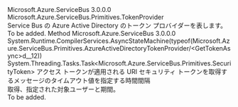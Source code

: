 <Type Name="AzureActiveDirectoryTokenProvider" FullName="Microsoft.Azure.ServiceBus.Primitives.AzureActiveDirectoryTokenProvider">
  <TypeSignature Language="C#" Value="public class AzureActiveDirectoryTokenProvider : Microsoft.Azure.ServiceBus.Primitives.TokenProvider" />
  <TypeSignature Language="ILAsm" Value=".class public auto ansi beforefieldinit AzureActiveDirectoryTokenProvider extends Microsoft.Azure.ServiceBus.Primitives.TokenProvider" />
  <TypeSignature Language="DocId" Value="T:Microsoft.Azure.ServiceBus.Primitives.AzureActiveDirectoryTokenProvider" />
  <TypeSignature Language="VB.NET" Value="Public Class AzureActiveDirectoryTokenProvider&#xA;Inherits TokenProvider" />
  <TypeSignature Language="F#" Value="type AzureActiveDirectoryTokenProvider = class&#xA;    inherit TokenProvider" />
  <AssemblyInfo>
    <AssemblyName>Microsoft.Azure.ServiceBus</AssemblyName>
    <AssemblyVersion>3.0.0.0</AssemblyVersion>
  </AssemblyInfo>
  <Base>
    <BaseTypeName>Microsoft.Azure.ServiceBus.Primitives.TokenProvider</BaseTypeName>
  </Base>
  <Interfaces />
  <Docs>
    <summary>
            Service Bus の Azure Active Directory のトークン プロバイダーを表します。
            </summary>
    <remarks>To be added.</remarks>
  </Docs>
  <Members>
    <Member MemberName="GetTokenAsync">
      <MemberSignature Language="C#" Value="public override System.Threading.Tasks.Task&lt;Microsoft.Azure.ServiceBus.Primitives.SecurityToken&gt; GetTokenAsync (string appliesTo, TimeSpan timeout);" />
      <MemberSignature Language="ILAsm" Value=".method public hidebysig virtual instance class System.Threading.Tasks.Task`1&lt;class Microsoft.Azure.ServiceBus.Primitives.SecurityToken&gt; GetTokenAsync(string appliesTo, valuetype System.TimeSpan timeout) cil managed" />
      <MemberSignature Language="DocId" Value="M:Microsoft.Azure.ServiceBus.Primitives.AzureActiveDirectoryTokenProvider.GetTokenAsync(System.String,System.TimeSpan)" />
      <MemberSignature Language="VB.NET" Value="Public Overrides Function GetTokenAsync (appliesTo As String, timeout As TimeSpan) As Task(Of SecurityToken)" />
      <MemberSignature Language="F#" Value="override this.GetTokenAsync : string * TimeSpan -&gt; System.Threading.Tasks.Task&lt;Microsoft.Azure.ServiceBus.Primitives.SecurityToken&gt;" Usage="azureActiveDirectoryTokenProvider.GetTokenAsync (appliesTo, timeout)" />
      <MemberType>Method</MemberType>
      <AssemblyInfo>
        <AssemblyName>Microsoft.Azure.ServiceBus</AssemblyName>
        <AssemblyVersion>3.0.0.0</AssemblyVersion>
      </AssemblyInfo>
      <Attributes>
        <Attribute>
          <AttributeName>System.Runtime.CompilerServices.AsyncStateMachine(typeof(Microsoft.Azure.ServiceBus.Primitives.AzureActiveDirectoryTokenProvider/&lt;GetTokenAsync&gt;d__12))</AttributeName>
        </Attribute>
      </Attributes>
      <ReturnValue>
        <ReturnType>System.Threading.Tasks.Task&lt;Microsoft.Azure.ServiceBus.Primitives.SecurityToken&gt;</ReturnType>
      </ReturnValue>
      <Parameters>
        <Parameter Name="appliesTo" Type="System.String" />
        <Parameter Name="timeout" Type="System.TimeSpan" />
      </Parameters>
      <Docs>
        <param name="appliesTo">アクセス トークンが適用される URI</param>
        <param name="timeout">セキュリティ トークンを取得するメッセージのタイムアウト値を指定する時間間隔</param>
        <summary>
            取得、<see cref="T:Microsoft.Azure.ServiceBus.Primitives.SecurityToken" />指定された対象ユーザーと期間。
            </summary>
        <returns>
          <see cref="T:Microsoft.Azure.ServiceBus.Primitives.SecurityToken" />
        </returns>
        <remarks>To be added.</remarks>
      </Docs>
    </Member>
  </Members>
</Type>